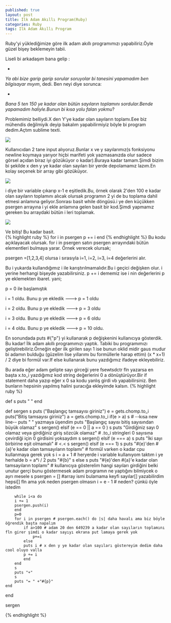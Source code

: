 ```yaml
---
published: true
layout: post
title: İlk Adam Akıllı Program(Ruby)
categories: Ruby
tags: Ilk Adam Akıllı Program
---
```


Ruby'yi yüklediğimize göre ilk adam akıllı programımızı yapabiliriz.Öyle güzel bişey beklemeyin tabii.

Liseli bi arkadaşım bana gelip :

-
_Ya abi bize garip garip sorular soruyolar bi tanesini yapamadım ben bilgisayar mıyım_, dedi.
Ben neyi diye sorunca: 

-
_Bana 5 ten 150 ye kadar olan bütün sayıların toplamını sordular.Bende yapamadım haliyle.Bunun bi kısa yolu falan yokmu_?

Problemimiz belliydi.X den Y'ye kadar olan sayıların toplamı.Eee biz mühendis değilmiyik deyip bakalım yapabilirmiyiz böyle bi program dedim.Açtım sublime texti.

![]({{site.baseurl}}/images/ilkadamakilliprogram/getsler.png)

Kullanıcıdan 2 tane input alıyoruz.Bunlar x ve y sayılarımız(s fonksiyonu newline koymaya yarıyor hiçbi marifeti yok yazmasanızda olur sadece görsel açıdan biraz iyi gözüküyor o kadar).Buraya kadar tamam.Şimdi bizim bi şekilde x den y ye kadar olan sayıları bir yerde depolamamız lazım.En kolay seçenek bir array gibi gözüküyor.

![]({{site.baseurl}}/images/ilkadamakilliprogram/loop1.png)

i diye bir variable çıkarıp x-1 e eşitledik.Bu, örnek olarak 2'den 100 e kadar olan sayıların toplamını alıcak olursak programın 2 yi de bu toplama dahil etmesi anlamına geliyor.Sonrası basit while döngüsü.i ye den küçükken psergen arrayına i yi ekle anlamına gelen basit bir kod.Şimdi yapmamız gereken bu arraydaki bütün i leri toplamak.

![]({{site.baseurl}}/images/ilkadamakilliprogram/loop2.png)

Ve bitiş! Bu kadar basit.    
{% highlight ruby %}
    	for i in psergen
		p += i
	end
{% endhighlight %}
Bu kodu açıklayacak olursak. for i in psergen satırı psergen arrayındaki bütün elementleri bulmaya yarar. Örnek verecek olursak;

psergen =[1,2,3,4] olursa 
i sırasıyla 
i=1, i=2, i=3, i=4 değerlerini alır.

Bu i yukarda kullandığımız i ile karıştırılmamalıdır.Bu i geçici değişken olur. i yerine herhangi bişeyde yazabilirsiniz. p += i dememiz ise i nin değerlerini p ye eklemekten ibaret. yani; 

p = 0 ile başlamıştık

i = 1 oldu. Bunu p ye ekledik ---> p = 1 oldu

i = 2 oldu. Bunu p ye ekledik ---> p = 3 oldu

i = 3 oldu. Bunu p ye ekledik ---> p = 6 oldu

i = 4 oldu. Bunu p ye ekledik ---> p = 10 oldu.

En sonundada puts #{"p"} yi kullanarak p değişkenini kullanıcıya gösterdik. Bu kadar! İlk adam akıllı programımızı yaptık. Tabiki bu programımızı geliştirebiliriz.Örneğin eğer ilk girilen sayı 1 ise bunun oklid midir gaus mudur bi adamın bulduğu (güzelim lise yıllarımı bu formüllerle harap ettim) (x * x+1) / 2 diye bi formül var.If else kullanarak bunu yazdığımız ifadeye ekleyebiliriz.

Bu arada eğer adam gelipte sayı girceği yere fsewtsdctr fln yazarsa en başta x.to_i yazdığımız kod string değerlerini 0 a dönüştürüyor.Bir if statement daha yazıp eğer x 0 sa kodu yanlış girdi vb yapabilirsiniz. Ben bunların hepsinin yapılmış halini şuracığa ekleyimde kalsın.
{% highlight ruby %}

def s
	puts " "
end

def sergen
	s
	puts ("Başlangıç tamsayısı giriniz")
	e = gets.chomp.to_i
	puts("Bitiş tamsayısı giriniz")
	a = gets.chomp.to_i
	if(e > a)
		s # --kısa new line-- puts " " yazmaya üşendim
		puts "Başlangıç sayısı bitiş sayısından büyük olamaz"
		s
		sergen()
	elsif (e == 0 || a == 0 )
		s
		puts "Girdiğiniz sayı 0 olamaz veya girdiğiniz giriş sözcük olamaz" # .to_i stringleri 0 sayısına çevirdiği için 0 girdisini yoksaydım
		s
		sergen()
	elsif (e === a)
		s
		puts "İki sayı birbirine eşit olmamalı" # <.<
 		s
		sergen()
	elsif (e === 1)
		s
		puts "#{e}'den #{a}'e kadar olan tamsayıların toplamı" # formül varken o kadar cpu kullanmaya gerek yok
		s
		i = a + 1 # heryerde i variable kullanıyom taktım i ye herhalde
		b = a*i / 2
		puts "#{b}"
		s
	else
	s
	puts "#{e}'den #{a}'e kadar olan tamsayıların toplamı" # kullanıcıya gösterelim hangi sayıları girdiğini belki unutur gerçi bunu göstermesek adam programın ne yaptığını bilmiycek o ayrı mesele
	s 
		psergen = [] #array ismi bulamama keyfi sayılar[] yazabilirdim hepsi[] fln ama yok neden psergen olmasın
		i = e - 1 # neden? çünkü öyle istedim
		
		while i<a do
		i += 1
		psergen.push(i)
		end
		p=0
		for i in psergen # psergen.each() do |s| daha havalı ama biz böyle öğrendik başta napalım
			if a>100 # adam 20 den 649239 a kadar olan sayıların toplamını fln girer şimdi o kadar sayıyı ekrana put lamaya gerek yok
				p+=i
			else
			puts i # x den y ye kadar olan sayıları göstereyim dedim daha cool oluyo valla
			p += i
			end
		end
		s
		puts "+"
		s
		puts "= " +"#{p}"
	end
end


sergen

{% endhighlight %}
